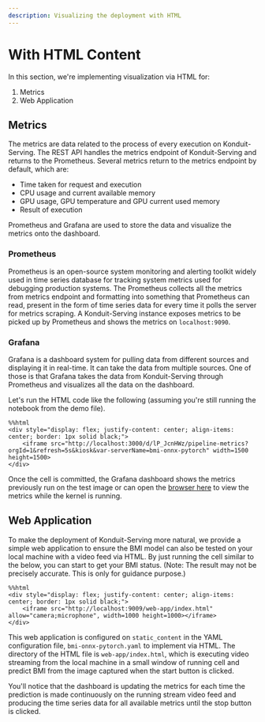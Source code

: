 ```yaml
---
description: Visualizing the deployment with HTML
---
```


# With HTML Content

In this section, we're implementing visualization via HTML for:

1. Metrics
2. Web Application

## Metrics

The metrics are data related to the process of every execution on Konduit-Serving. The REST API handles the metrics endpoint of Konduit-Serving and returns to the Prometheus. Several metrics return to the metrics endpoint by default, which are:

* Time taken for request and execution
* CPU usage and current available memory
* GPU usage, GPU temperature and GPU current used memory
* Result of execution

Prometheus and Grafana are used to store the data and visualize the metrics onto the dashboard. 

### Prometheus

Prometheus is an open-source system monitoring and alerting toolkit widely used in time series database for tracking system metrics used for debugging production systems. The Prometheus collects all the metrics from metrics endpoint and formatting into something that Prometheus can read, present in the form of time series data for every time it polls the server for metrics scraping. A Konduit-Serving instance exposes metrics to be picked up by Prometheus and shows the metrics on `localhost:9090`.

### Grafana

Grafana is a dashboard system for pulling data from different sources and displaying it in real-time. It can take the data from multiple sources. One of those is that Grafana takes the data from Konduit-Serving through Prometheus and visualizes all the data on the dashboard.

Let's run the HTML code like the following \(assuming you're still running the notebook from the demo file\).

```text
%%html
<div style="display: flex; justify-content: center; align-items: center; border: 1px solid black;">
    <iframe src="http://localhost:3000/d/lP_JcnHWz/pipeline-metrics?orgId=1&refresh=5s&kiosk&var-serverName=bmi-onnx-pytorch" width=1500 height=1500>
</div>
```

Once the cell is committed, the Grafana dashboard shows the metrics previously run on the test image or can open the [browser here](http://localhost:3000/d/lP_JcnHWz/pipeline-metrics?orgId=1&refresh=5s&kiosk&var-serverName=bmi-onnx-pytorch) to view the metrics while the kernel is running.

## Web Application

To make the deployment of Konduit-Serving more natural, we provide a simple web application to ensure the BMI model can also be tested on your local machine with a video feed via HTML. By just running the cell similar to the below, you can start to get your BMI status. \(Note: The result may not be precisely accurate. This is only for guidance purpose.\)

```text
%%html
<div style="display: flex; justify-content: center; align-items: center; border: 1px solid black;">
    <iframe src="http://localhost:9009/web-app/index.html" allow="camera;microphone", width=1000 height=1000></iframe>
</div>
```

This web application is configured on `static_content` in the YAML configuration file, `bmi-onnx-pytorch.yaml` to implement via HTML. The directory of the HTML file is `web-app/index.html`, which is executing video streaming from the local machine in a small window of running cell and predict BMI from the image captured when the start button is clicked.

You'll notice that the dashboard is updating the metrics for each time the prediction is made continuously on the running stream video feed and producing the time series data for all available metrics until the stop button is clicked.

